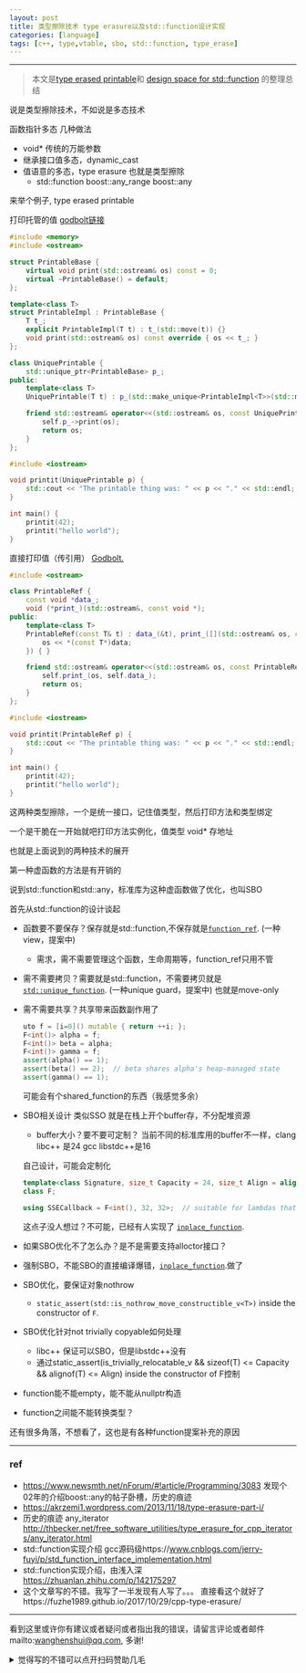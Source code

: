 ```yaml
---
layout: post
title: 类型擦除技术 type erasure以及std::function设计实现
categories: [language]
tags: [c++, type,vtable, sbo, std::function, type_erase]
---
```



---

> 本文是[type erased printable](https://quuxplusone.github.io/blog/2020/11/24/type-erased-printable/)和 [design space for std::function](https://quuxplusone.github.io/blog/2019/03/27/design-space-for-std-function/) 的整理总结



说是类型擦除技术，不如说是多态技术



函数指针多态 几种做法

- void* 传统的万能参数
- 继承接口值多态，dynamic_cast
- 值语意的多态，type erasure 也就是类型擦除
  - std::function   boost::any_range boost::any 



来举个例子, type erased printable 

打印托管的值 [godbolt链接](https://godbolt.org/z/rb8WTe)

```c++
#include <memory>
#include <ostream>

struct PrintableBase {
    virtual void print(std::ostream& os) const = 0;
    virtual ~PrintableBase() = default;
};

template<class T>
struct PrintableImpl : PrintableBase {
    T t_;
    explicit PrintableImpl(T t) : t_(std::move(t)) {}
    void print(std::ostream& os) const override { os << t_; }
};

class UniquePrintable {
    std::unique_ptr<PrintableBase> p_;
public:
    template<class T>
    UniquePrintable(T t) : p_(std::make_unique<PrintableImpl<T>>(std::move(t))) { }

    friend std::ostream& operator<<(std::ostream& os, const UniquePrintable& self) {
        self.p_->print(os);
        return os;
    }
};

#include <iostream>

void printit(UniquePrintable p) {
    std::cout << "The printable thing was: " << p << "." << std::endl;
}

int main() {
    printit(42);
    printit("hello world");
}
```

直接打印值（传引用） [Godbolt.](https://godbolt.org/z/GTsK5c)

```c++
#include <ostream>

class PrintableRef {
    const void *data_;
    void (*print_)(std::ostream&, const void *);
public:
    template<class T>
    PrintableRef(const T& t) : data_(&t), print_([](std::ostream& os, const void *data) {
        os << *(const T*)data;
    }) { }

    friend std::ostream& operator<<(std::ostream& os, const PrintableRef& self) {
        self.print_(os, self.data_);
        return os;
    }
};

#include <iostream>

void printit(PrintableRef p) {
    std::cout << "The printable thing was: " << p << "." << std::endl;
}

int main() {
    printit(42);
    printit("hello world");
}
```



这两种类型擦除，一个是统一接口，记住值类型，然后打印方法和类型绑定

一个是干脆在一开始就吧打印方法实例化，值类型 void* 存地址 

也就是上面说到的两种技术的展开

第一种虚函数的方法是有开销的

说到std::function和std::any，标准库为这种虚函数做了优化，也叫SBO

首先从std::function的设计谈起

- 函数要不要保存？保存就是std::function,不保存就是[`function_ref`](http://www.open-std.org/jtc1/sc22/wg21/docs/papers/2018/p0792r3.html). (一种view，提案中)

  - 需求，需不需要管理这个函数，生命周期等，function_ref只用不管

- 需不需要拷贝？需要就是std::function，不需要拷贝就是[`std::unique_function`](http://www.open-std.org/jtc1/sc22/wg21/docs/papers/2019/p0228r3.html). (一种unique guard，提案中) 也就是move-only

- 需不需要共享？共享带来函数副作用了

  ```c++
  uto f = [i=0]() mutable { return ++i; };
  F<int()> alpha = f;
  F<int()> beta = alpha;
  F<int()> gamma = f;
  assert(alpha() == 1);
  assert(beta() == 2);  // beta shares alpha's heap-managed state
  assert(gamma() == 1);  
  ```

  可能会有个shared_function的东西（我感觉多余）

- SBO相关设计 类似SSO 就是在栈上开个buffer存，不分配堆资源

  - buffer大小？要不要可定制？ 当前不同的标准库用的buffer不一样，clang libc++ 是24 gcc libstdc++是16

  自己设计，可能会定制化

  ```c++
  template<class Signature, size_t Capacity = 24, size_t Align = alignof(std::max_align_t)>
  class F;
  
  using SSECallback = F<int(), 32, 32>;  // suitable for lambdas that capture MMX vector type
  ```

  这点子没人想过？不可能，已经有人实现了 [`inplace_function`](https://github.com/WG21-SG14/SG14/blob/master/SG14/inplace_function.h).

- 如果SBO优化不了怎么办？是不是需要支持alloctor接口？

- 强制SBO，不能SBO的直接编译爆错，[`inplace_function`](https://github.com/WG21-SG14/SG14/blob/master/SG14/inplace_function.h).做了

- SBO优化，要保证对象nothrow 

  - `static_assert(std::is_nothrow_move_constructible_v<T>)` inside the constructor of `F`.

- SBO优化针对not trivially copyable如何处理

  - libc++ 保证可以SBO，但是libstdc++没有 
  - 通过static_assert(is_trivially_relocatable_v<T> && sizeof(T) <= Capacity && alignof(T) <= Align) inside the constructor of F控制

- function能不能empty，能不能从nullptr构造

- function之间能不能转换类型？

还有很多角落，不想看了，这也是有各种function提案补充的原因


---

### ref

- https://www.newsmth.net/nForum/#!article/Programming/3083 发现个02年的介绍boost::any的帖子卧槽，历史的痕迹
- https://akrzemi1.wordpress.com/2013/11/18/type-erasure-part-i/
- 历史的痕迹 any_iterator http://thbecker.net/free_software_utilities/type_erasure_for_cpp_iterators/any_iterator.html
- std::function实现介绍 gcc源码级https://www.cnblogs.com/jerry-fuyi/p/std_function_interface_implementation.html
- std::function实现介绍，由浅入深 https://zhuanlan.zhihu.com/p/142175297
- 这个文章写的不错。我写了一半发现有人写了。。。 直接看这个就好了https://fuzhe1989.github.io/2017/10/29/cpp-type-erasure/





---

看到这里或许你有建议或者疑问或者指出我的错误，请留言评论或者邮件mailto:wanghenshui@qq.com, 多谢! 
<details>
<summary>觉得写的不错可以点开扫码赞助几毛</summary>
<img src="https://wanghenshui.github.io/assets/wepay.png" alt="微信转账">
</details>

